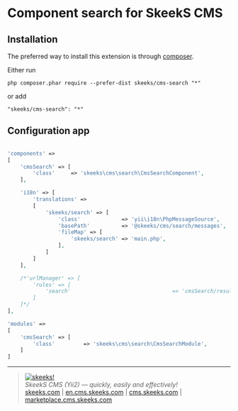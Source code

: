 Component search for SkeekS CMS
===================================

Installation
------------

The preferred way to install this extension is through [composer](http://getcomposer.org/download/).

Either run

```
php composer.phar require --prefer-dist skeeks/cms-search "*"
```

or add

```
"skeeks/cms-search": "*"
```

Configuration app
----------

```php

'components' =>
[
    'cmsSearch' => [
        'class'     => 'skeeks\cms\search\CmsSearchComponent',
    ],

    'i18n' => [
        'translations' =>
        [
            'skeeks/search' => [
                'class'             => 'yii\i18n\PhpMessageSource',
                'basePath'          => '@skeeks/cms/search/messages',
                'fileMap' => [
                    'skeeks/search' => 'main.php',
                ],
            ]
        ]
    ],

    /*'urlManager' => [
        'rules' => [
            'search'                                => 'cmsSearch/result',
        ]
    ]*/
],

'modules' =>
[
    'cmsSearch' => [
        'class'         => 'skeeks\cms\search\CmsSearchModule',
    ]
]

```

___

> [![skeeks!](https://gravatar.com/userimage/74431132/13d04d83218593564422770b616e5622.jpg)](http://skeeks.com)  
<i>SkeekS CMS (Yii2) — quickly, easily and effectively!</i>  
[skeeks.com](http://skeeks.com) | [en.cms.skeeks.com](http://en.cms.skeeks.com) | [cms.skeeks.com](http://cms.skeeks.com) | [marketplace.cms.skeeks.com](http://marketplace.cms.skeeks.com)


